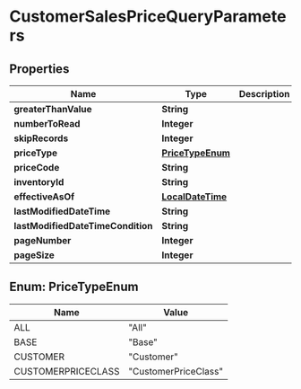 
# CustomerSalesPriceQueryParameters

## Properties
Name | Type | Description | Notes
------------ | ------------- | ------------- | -------------
**greaterThanValue** | **String** |  |  [optional]
**numberToRead** | **Integer** |  |  [optional]
**skipRecords** | **Integer** |  |  [optional]
**priceType** | [**PriceTypeEnum**](#PriceTypeEnum) |  |  [optional]
**priceCode** | **String** |  |  [optional]
**inventoryId** | **String** |  |  [optional]
**effectiveAsOf** | [**LocalDateTime**](LocalDateTime.md) |  |  [optional]
**lastModifiedDateTime** | **String** |  |  [optional]
**lastModifiedDateTimeCondition** | **String** |  |  [optional]
**pageNumber** | **Integer** |  |  [optional]
**pageSize** | **Integer** |  |  [optional]


<a name="PriceTypeEnum"></a>
## Enum: PriceTypeEnum
Name | Value
---- | -----
ALL | &quot;All&quot;
BASE | &quot;Base&quot;
CUSTOMER | &quot;Customer&quot;
CUSTOMERPRICECLASS | &quot;CustomerPriceClass&quot;




